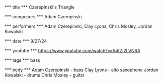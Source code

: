 *** title ***
Czerepinski's Triangle

*** composers ***
Adam Czerepinski

*** performers ***
Adam Czerepinski, Clay Lyons, Chris Mosley, Jordan Kowalski

*** date ***
9/27/24

*** youtube ***
https://www.youtube.com/watch?v=54tZi2LVNRA

*** tags ***
bass

*** body ***
Adam Czerepinski - bass
Clay Lyons - alto saxophone
Jordan Kowalski - drums
Chris Mosley - guitar